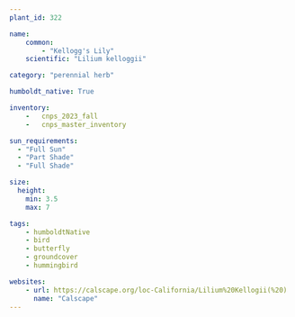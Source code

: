 ```yaml
---
plant_id: 322

name: 
    common:  
        - "Kellogg's Lily"   
    scientific: "Lilium kelloggii"  

category: "perennial herb"

humboldt_native: True

inventory: 
    -   cnps_2023_fall
    -   cnps_master_inventory

sun_requirements:
  - "Full Sun"
  - "Part Shade"
  - "Full Shade"

size:
  height: 
    min: 3.5
    max: 7

tags: 
    - humboldtNative
    - bird
    - butterfly
    - groundcover
    - hummingbird

websites:
    - url: https://calscape.org/loc-California/Lilium%20Kellogii(%20) 
      name: "Calscape"
---
```



